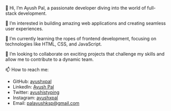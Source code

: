 👋 Hi, I’m Ayush Pal, a passionate developer diving into the world of full-stack development.

👀 I’m interested in building amazing web applications and creating seamless user experiences.

🌱 I’m currently learning the ropes of frontend development, focusing on technologies like HTML, CSS, and JavaScript.

💞️ I’m looking to collaborate on exciting projects that challenge my skills and allow me to contribute to a dynamic team.

📫 How to reach me:
- GitHub: [ayushxpal](https://github.com/ayushxpal)
- LinkedIn: [Ayush Pal](https://www.linkedin.com/in/ayush-pal-678b50289?utm_source=share&utm_campaign=share_via&utm_content=profile&utm_medium=android_app)
- Twitter: [ayushistyping](twitter.com/ayushistyping)
- Instagram: [ayushxpal](instagram.com/ayushxpal)
- Email: palayushksp@gmail.com

<!---
ayushxpal/ayushxpal is a ✨ special ✨ repository because its `README.md` (this file) appears on your GitHub profile.
You can click the Preview link to take a look at your changes.
--->
